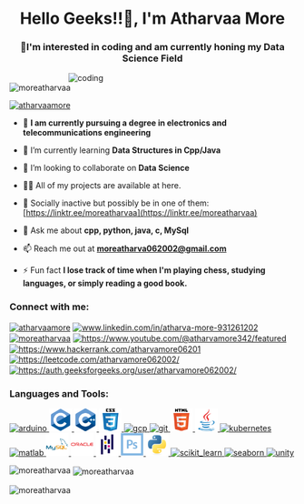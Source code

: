 <!-- ![logo](https://github.com/moreatharvaa/moreatharvaa/blob/main/32097be52aea3db46a4356d59e2329b1.jpg) -->

<h1 align="center">Hello Geeks!!👋, I'm Atharvaa More </h1>
<h3 align="center">👀I'm interested in coding and am currently honing my Data Science Field</h3>

<img align = "right" alt="coding" width="400" src="https://media4.giphy.com/media/qgQUggAC3Pfv687qPC/giphy.gif">

<p align="left"> <img src="https://komarev.com/ghpvc/?username=moreatharvaa&label=Profile%20views&color=0e75b6&style=flat" alt="moreatharvaa" /> </p>

<p align="left"> <a href="https://twitter.com/atharvaamore" target="blank"><img src="https://img.shields.io/twitter/follow/atharvaamore?logo=twitter&style=for-the-badge" alt="atharvaamore" /></a> </p>

- 🔭 **I am currently pursuing a degree in electronics and telecommunications engineering**

- 🌱 I’m currently learning **Data Structures in Cpp/Java**

- 👯 I’m looking to collaborate on **Data Science**

- 👨‍💻 All of my projects are available at here.
   
- 🤡 Socially inactive but possibly be in one of them: [https://linktr.ee/moreatharvaa](https://linktr.ee/moreatharvaa)

- 💬 Ask me about **cpp, python, java, c, MySql**

- 📫 Reach me out at **moreatharva062002@gmail.com**

- ⚡ Fun fact **I lose track of time when I'm playing chess, studying languages, or simply reading a good book.**

<h3 align="left">Connect with me:</h3>
<p align="left">
<a href="https://twitter.com/atharvaamore" target="blank"><img align="center" src="https://raw.githubusercontent.com/rahuldkjain/github-profile-readme-generator/master/src/images/icons/Social/twitter.svg" alt="atharvaamore" height="30" width="40" /></a>
<a href="https://linkedin.com/in/www.linkedin.com/in/atharva-more-931261202" target="blank"><img align="center" src="https://raw.githubusercontent.com/rahuldkjain/github-profile-readme-generator/master/src/images/icons/Social/linked-in-alt.svg" alt="www.linkedin.com/in/atharva-more-931261202" height="30" width="40" /></a>
<a href="https://instagram.com/moreatharvaa" target="blank"><img align="center" src="https://raw.githubusercontent.com/rahuldkjain/github-profile-readme-generator/master/src/images/icons/Social/instagram.svg" alt="moreatharvaa" height="30" width="40" /></a>
<a href="https://www.youtube.com/c/https://www.youtube.com/@atharvamore342/featured" target="blank"><img align="center" src="https://raw.githubusercontent.com/rahuldkjain/github-profile-readme-generator/master/src/images/icons/Social/youtube.svg" alt="https://www.youtube.com/@atharvamore342/featured" height="30" width="40" /></a>
<a href="https://www.hackerrank.com/atharvamore06201" target="blank"><img align="center" src="https://raw.githubusercontent.com/rahuldkjain/github-profile-readme-generator/master/src/images/icons/Social/hackerrank.svg" alt="https://www.hackerrank.com/atharvamore06201" height="30" width="40" /></a>
<a href="https://leetcode.com/atharvamore062002/" target="blank"><img align="center" src="https://raw.githubusercontent.com/rahuldkjain/github-profile-readme-generator/master/src/images/icons/Social/leet-code.svg" alt="https://leetcode.com/atharvamore062002/" height="30" width="40" /></a>
<a href="https://auth.geeksforgeeks.org/user/https://auth.geeksforgeeks.org/user/atharvamore062002/" target="blank"><img align="center" src="https://raw.githubusercontent.com/rahuldkjain/github-profile-readme-generator/master/src/images/icons/Social/geeks-for-geeks.svg" alt="https://auth.geeksforgeeks.org/user/atharvamore062002/" height="30" width="40" /></a>
</p>

<h3 align="left">Languages and Tools:</h3>
<p align="left"> <a href="https://www.arduino.cc/" target="_blank" rel="noreferrer"> <img src="https://cdn.worldvectorlogo.com/logos/arduino-1.svg" alt="arduino" width="40" height="40"/> </a> <a href="https://www.cprogramming.com/" target="_blank" rel="noreferrer"> <img src="https://raw.githubusercontent.com/devicons/devicon/master/icons/c/c-original.svg" alt="c" width="40" height="40"/> </a> <a href="https://www.w3schools.com/cpp/" target="_blank" rel="noreferrer"> <img src="https://raw.githubusercontent.com/devicons/devicon/master/icons/cplusplus/cplusplus-original.svg" alt="cplusplus" width="40" height="40"/> </a> <a href="https://www.w3schools.com/css/" target="_blank" rel="noreferrer"> <img src="https://raw.githubusercontent.com/devicons/devicon/master/icons/css3/css3-original-wordmark.svg" alt="css3" width="40" height="40"/> </a> <a href="https://cloud.google.com" target="_blank" rel="noreferrer"> <img src="https://www.vectorlogo.zone/logos/google_cloud/google_cloud-icon.svg" alt="gcp" width="40" height="40"/> </a> <a href="https://git-scm.com/" target="_blank" rel="noreferrer"> <img src="https://www.vectorlogo.zone/logos/git-scm/git-scm-icon.svg" alt="git" width="40" height="40"/> </a> <a href="https://www.w3.org/html/" target="_blank" rel="noreferrer"> <img src="https://raw.githubusercontent.com/devicons/devicon/master/icons/html5/html5-original-wordmark.svg" alt="html5" width="40" height="40"/> </a> <a href="https://www.java.com" target="_blank" rel="noreferrer"> <img src="https://raw.githubusercontent.com/devicons/devicon/master/icons/java/java-original.svg" alt="java" width="40" height="40"/> </a> <a href="https://kubernetes.io" target="_blank" rel="noreferrer"> <img src="https://www.vectorlogo.zone/logos/kubernetes/kubernetes-icon.svg" alt="kubernetes" width="40" height="40"/> </a> <a href="https://www.mathworks.com/" target="_blank" rel="noreferrer"> <img src="https://upload.wikimedia.org/wikipedia/commons/2/21/Matlab_Logo.png" alt="matlab" width="40" height="40"/> </a> <a href="https://www.mysql.com/" target="_blank" rel="noreferrer"> <img src="https://raw.githubusercontent.com/devicons/devicon/master/icons/mysql/mysql-original-wordmark.svg" alt="mysql" width="40" height="40"/> </a> <a href="https://www.oracle.com/" target="_blank" rel="noreferrer"> <img src="https://raw.githubusercontent.com/devicons/devicon/master/icons/oracle/oracle-original.svg" alt="oracle" width="40" height="40"/> </a> <a href="https://pandas.pydata.org/" target="_blank" rel="noreferrer"> <img src="https://raw.githubusercontent.com/devicons/devicon/2ae2a900d2f041da66e950e4d48052658d850630/icons/pandas/pandas-original.svg" alt="pandas" width="40" height="40"/> </a> <a href="https://www.photoshop.com/en" target="_blank" rel="noreferrer"> <img src="https://raw.githubusercontent.com/devicons/devicon/master/icons/photoshop/photoshop-line.svg" alt="photoshop" width="40" height="40"/> </a> <a href="https://www.python.org" target="_blank" rel="noreferrer"> <img src="https://raw.githubusercontent.com/devicons/devicon/master/icons/python/python-original.svg" alt="python" width="40" height="40"/> </a> <a href="https://scikit-learn.org/" target="_blank" rel="noreferrer"> <img src="https://upload.wikimedia.org/wikipedia/commons/0/05/Scikit_learn_logo_small.svg" alt="scikit_learn" width="40" height="40"/> </a> <a href="https://seaborn.pydata.org/" target="_blank" rel="noreferrer"> <img src="https://seaborn.pydata.org/_images/logo-mark-lightbg.svg" alt="seaborn" width="40" height="40"/> </a> <a href="https://unity.com/" target="_blank" rel="noreferrer"> <img src="https://www.vectorlogo.zone/logos/unity3d/unity3d-icon.svg" alt="unity" width="40" height="40"/> </a> </p>

<p><img align="left" src="https://github-readme-stats.vercel.app/api/top-langs?username=moreatharvaa&show_icons=true&locale=en&layout=compact" alt="moreatharvaa" /></p>

<p>&nbsp;<img align="center" src="https://github-readme-stats.vercel.app/api?username=moreatharvaa&show_icons=true&locale=en" alt="moreatharvaa" /></p>

<p><img align="center" src="https://github-readme-streak-stats.herokuapp.com/?user=moreatharvaa&" alt="moreatharvaa" /></p>
